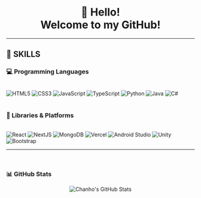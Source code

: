 <h1 align="center">👋 Hello! <br>Welcome to my GitHub!</h1>

---

## 🧠 SKILLS

### 💻 Programming Languages
<br>
<div align="left">
  <img alt="HTML5" src="https://img.shields.io/badge/html5-%23E34F26.svg?style=for-the-badge&logo=html5&logoColor=white"/>
  <img alt="CSS3" src="https://img.shields.io/badge/css3-%231572B6.svg?style=for-the-badge&logo=css3&logoColor=white"/>
  <img alt="JavaScript" src="https://img.shields.io/badge/javascript-%23323330.svg?style=for-the-badge&logo=javascript&logoColor=%23F7DF1E"/>
  <img alt="TypeScript" src="https://img.shields.io/badge/typescript-%23007ACC.svg?style=for-the-badge&logo=typescript&logoColor=white"/>
  <img alt="Python" src="https://img.shields.io/badge/python-3670A0?style=for-the-badge&logo=python&logoColor=ffdd54"/>
  <img alt="Java" src="https://img.shields.io/badge/java-%23ED8B00.svg?style=for-the-badge&logo=java&logoColor=white"/>
  <img alt="C#" src="https://img.shields.io/badge/c%23-%23239120.svg?style=for-the-badge&logo=c-sharp&logoColor=white"/>
</div>

<br>

### 🧰 Libraries & Platforms
<br>
<div align="left">
  <img alt="React" src="https://img.shields.io/badge/react-%2320232a.svg?style=for-the-badge&logo=react&logoColor=%2361DAFB"/>
  <img alt="NextJS" src="https://img.shields.io/badge/next.js-black?style=for-the-badge&logo=next.js&logoColor=white"/>
  <img alt="MongoDB" src="https://img.shields.io/badge/mongodb-%2347A248.svg?style=for-the-badge&logo=mongodb&logoColor=white"/>
  <img alt="Vercel" src="https://img.shields.io/badge/vercel-%23000000.svg?style=for-the-badge&logo=vercel&logoColor=white"/>
  <img alt="Android Studio" src="https://img.shields.io/badge/android%20studio-3DDC84.svg?style=for-the-badge&logo=android-studio&logoColor=white"/>
  <img alt="Unity" src="https://img.shields.io/badge/unity-%23000000.svg?style=for-the-badge&logo=unity&logoColor=white"/>
  <img alt="Bootstrap" src="https://img.shields.io/badge/bootstrap-%23563D7C.svg?style=for-the-badge&logo=bootstrap&logoColor=white"/>
</div>

---

<br>

### 📊 GitHub Stats
<p align="center">
  <img src="https://github-readme-stats.vercel.app/api?username=chanhokim9848&show_icons=true&theme=radical" alt="Chanho's GitHub Stats" />
</p>
